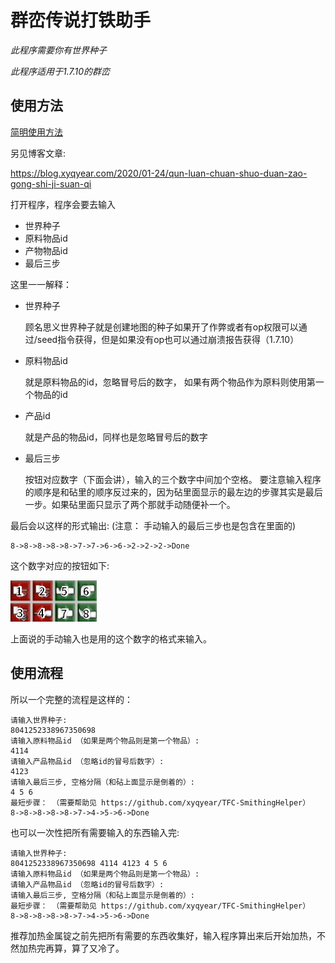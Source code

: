 # 群峦传说打铁助手

*此程序需要你有世界种子*

*此程序适用于1.7.10的群峦*

## 使用方法

[简明使用方法](#使用流程)

另见博客文章:

<https://blog.xyqyear.com/2020/01-24/qun-luan-chuan-shuo-duan-zao-gong-shi-ji-suan-qi>

打开程序，程序会要去输入

- 世界种子
- 原料物品id
- 产物物品id
- 最后三步

这里一一解释：

- 世界种子
  
  顾名思义世界种子就是创建地图的种子如果开了作弊或者有op权限可以通过/seed指令获得，但是如果没有op也可以通过崩溃报告获得（1.7.10）

- 原料物品id

  就是原料物品的id，忽略冒号后的数字， 如果有两个物品作为原料则使用第一个物品的id
  
- 产品id

  就是产品的物品id，同样也是忽略冒号后的数字
  
- 最后三步

  按钮对应数字（下面会讲），输入的三个数字中间加个空格。 要注意输入程序的顺序是和砧里的顺序反过来的，因为砧里面显示的最左边的步骤其实是最后一步。如果砧里面只显示了两个那就手动随便补一个。

最后会以这样的形式输出: (注意： 手动输入的最后三步也是包含在里面的)

    8->8->8->8->8->7->7->6->6->2->2->2->Done

这个数字对应的按钮如下:

![界面图片](readmeImage/AnvilGUIExplained.png)

上面说的手动输入也是用的这个数字的格式来输入。

## 使用流程

所以一个完整的流程是这样的：

    请输入世界种子:
    8041252338967350698
    请输入原料物品id （如果是两个物品则是第一个物品）:
    4114
    请输入产品物品id （忽略id的冒号后数字）:
    4123
    请输入最后三步, 空格分隔（和砧上面显示是倒着的）:
    4 5 6
    最短步骤： （需要帮助见 https://github.com/xyqyear/TFC-SmithingHelper）
    8->8->8->8->8->7->4->5->6->Done

也可以一次性把所有需要输入的东西输入完:

    请输入世界种子:
    8041252338967350698 4114 4123 4 5 6
    请输入原料物品id （如果是两个物品则是第一个物品）:
    请输入产品物品id （忽略id的冒号后数字）:
    请输入最后三步, 空格分隔（和砧上面显示是倒着的）:
    最短步骤： （需要帮助见 https://github.com/xyqyear/TFC-SmithingHelper）
    8->8->8->8->8->7->4->5->6->Done

推荐加热金属锭之前先把所有需要的东西收集好，输入程序算出来后开始加热，不然加热完再算，算了又冷了。
